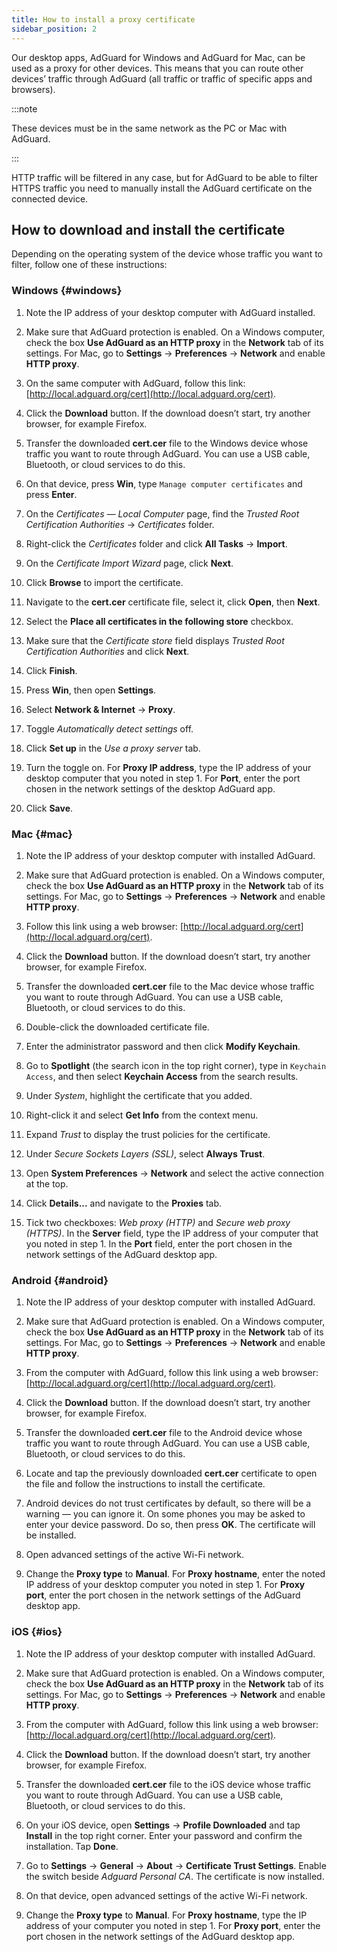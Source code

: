 ```yaml
---
title: How to install a proxy certificate
sidebar_position: 2
---
```


Our desktop apps, AdGuard for Windows and AdGuard for Mac, can be used as a proxy for other devices. This means that you can route other devices’ traffic through AdGuard (all traffic or traffic of specific apps and browsers).

:::note

These devices must be in the same network as the PC or Mac with AdGuard.

:::

HTTP traffic will be filtered in any case, but for AdGuard to be able to filter HTTPS traffic you need to manually install the AdGuard certificate on the connected device.

## How to download and install the certificate

Depending on the operating system of the device whose traffic you want to filter, follow one of these instructions:

### Windows {#windows}

1. Note the IP address of your desktop computer with AdGuard installed.

1. Make sure that AdGuard protection is enabled. On a Windows computer, check the box **Use AdGuard as an HTTP proxy** in the **Network** tab of its settings. For Mac, go to **Settings** → **Preferences** → **Network** and enable **HTTP proxy**.

1. On the same computer with AdGuard, follow this link: [http://local.adguard.org/cert](http://local.adguard.org/cert).

1. Click the **Download** button. If the download doesn’t start, try another browser, for example Firefox.

1. Transfer the downloaded **cert.cer** file to the Windows device whose traffic you want to route through AdGuard. You can use a USB cable, Bluetooth, or cloud services to do this.

1. On that device, press **Win**, type `Manage computer certificates` and press **Enter**.

1. On the *Certificates — Local Computer* page, find the *Trusted Root Certification Authorities* → *Certificates* folder.

1. Right-click the *Certificates* folder and click **All Tasks** → **Import**.

1. On the *Certificate Import Wizard* page, click **Next**.

1. Click **Browse** to import the certificate.

1. Navigate to the **cert.cer** certificate file, select it, click **Open**, then **Next**.

1. Select the **Place all certificates in the following store** checkbox.

1. Make sure that the *Certificate store* field displays *Trusted Root Certification Authorities* and click **Next**.

1. Click **Finish**.

1. Press **Win**, then open **Settings**.

1. Select **Network & Internet** → **Proxy**.

1. Toggle *Automatically detect settings* off.

1. Click **Set up** in the *Use a proxy server* tab.

1. Turn the toggle on. For **Proxy IP address**, type the IP address of your desktop computer that you noted in step 1. For **Port**, enter the port chosen in the network settings of the desktop AdGuard app.

1. Click **Save**.

### Mac {#mac}

1. Note the IP address of your desktop computer with installed AdGuard.

1. Make sure that AdGuard protection is enabled. On a Windows computer, check the box **Use AdGuard as an HTTP proxy** in the **Network** tab of its settings. For Mac, go to **Settings** → **Preferences** → **Network** and enable **HTTP proxy**.

1. Follow this link using a web browser: [http://local.adguard.org/cert](http://local.adguard.org/cert).

1. Click the **Download** button. If the download doesn’t start, try another browser, for example Firefox.

1. Transfer the downloaded **cert.cer** file to the Mac device whose traffic you want to route through AdGuard. You can use a USB cable, Bluetooth, or cloud services to do this.

1. Double-click the downloaded certificate file.

1. Enter the administrator password and then click **Modify Keychain**.

1. Go to **Spotlight** (the search icon in the top right corner), type in `Keychain Access`, and then select **Keychain Access** from the search results.

1. Under *System*, highlight the certificate that you added.

1. Right-click it and select **Get Info** from the context menu.

1. Expand *Trust* to display the trust policies for the certificate.

1. Under *Secure Sockets Layers (SSL)*, select **Always Trust**.

1. Open **System Preferences** → **Network** and select the active connection at the top.

1. Click **Details...** and navigate to the **Proxies** tab.

1. Tick two checkboxes: *Web proxy (HTTP)* and *Secure web proxy (HTTPS)*. In the **Server** field, type the IP address of your computer that you noted in step 1. In the **Port** field, enter the port chosen in the network settings of the AdGuard desktop app.

### Android {#android}

1. Note the IP address of your desktop computer with installed AdGuard.

1. Make sure that AdGuard protection is enabled. On a Windows computer, check the box **Use AdGuard as an HTTP proxy** in the **Network** tab of its settings. For Mac, go to **Settings** → **Preferences** → **Network** and enable **HTTP proxy**.

1. From the computer with AdGuard, follow this link using a web browser: [http://local.adguard.org/cert](http://local.adguard.org/cert).

1. Click the **Download** button. If the download doesn’t start, try another browser, for example Firefox.

1. Transfer the downloaded **cert.cer** file to the Android device whose traffic you want to route through AdGuard. You can use a USB cable, Bluetooth, or cloud services to do this.

1. Locate and tap the previously downloaded **cert.cer** certificate to open the file and follow the instructions to install the certificate.

1. Android devices do not trust certificates by default, so there will be a warning — you can ignore it. On some phones you may be asked to enter your device password. Do so, then press **OK**. The certificate will be installed.

1. Open advanced settings of the active Wi-Fi network.

1. Change the **Proxy type** to **Manual**. For **Proxy hostname**, enter the noted IP address of your desktop computer you noted in step 1. For **Proxy port**, enter the port chosen in the network settings of the AdGuard desktop app.

### iOS {#ios}

1. Note the IP address of your desktop computer with installed AdGuard.

1. Make sure that AdGuard protection is enabled. On a Windows computer, check the box **Use AdGuard as an HTTP proxy** in the **Network** tab of its settings. For Mac, go to **Settings** → **Preferences** → **Network** and enable **HTTP proxy**.

1. From the computer with AdGuard, follow this link using a web browser: [http://local.adguard.org/cert](http://local.adguard.org/cert).

1. Click the **Download** button. If the download doesn’t start, try another browser, for example Firefox.

1. Transfer the downloaded **cert.cer** file to the iOS device whose traffic you want to route through AdGuard. You can use a USB cable, Bluetooth, or cloud services to do this.

1. On your iOS device, open **Settings** → **Profile Downloaded** and tap **Install** in the top right corner. Enter your password and confirm the installation. Tap **Done**.

1. Go to **Settings** → **General** → **About** → **Certificate Trust Settings**. Enable the switch beside *Adguard Personal CA*. The certificate is now installed.

1. On that device, open advanced settings of the active Wi-Fi network.

1. Change the **Proxy type** to **Manual**. For **Proxy hostname**, type the IP address of your computer you noted in step 1. For **Proxy port**, enter the port chosen in the network settings of the AdGuard desktop app.
